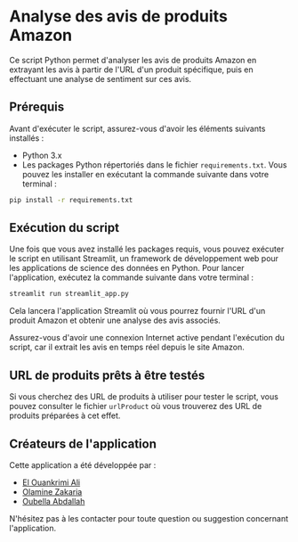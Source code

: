﻿# Analyse des avis de produits Amazon

Ce script Python permet d'analyser les avis de produits Amazon en extrayant les avis à partir de l'URL d'un produit spécifique, puis en effectuant une analyse de sentiment sur ces avis.

## Prérequis

Avant d'exécuter le script, assurez-vous d'avoir les éléments suivants installés :
- Python 3.x
- Les packages Python répertoriés dans le fichier `requirements.txt`. Vous pouvez les installer en exécutant la commande suivante dans votre terminal :

```bash
pip install -r requirements.txt
```

## Exécution du script

Une fois que vous avez installé les packages requis, vous pouvez exécuter le script en utilisant Streamlit, un framework de développement web pour les applications de science des données en Python. Pour lancer l'application, exécutez la commande suivante dans votre terminal :

```bash
streamlit run streamlit_app.py
```

Cela lancera l'application Streamlit où vous pourrez fournir l'URL d'un produit Amazon et obtenir une analyse des avis associés.

Assurez-vous d'avoir une connexion Internet active pendant l'exécution du script, car il extrait les avis en temps réel depuis le site Amazon.

## URL de produits prêts à être testés

Si vous cherchez des URL de produits à utiliser pour tester le script, vous pouvez consulter le fichier `urlProduct` où vous trouverez des URL de produits préparées à cet effet.

## Créateurs de l'application

Cette application a été développée par :

- [El Ouankrimi Ali](https://www.linkedin.com/in/alielouankrimi/)
- [Olamine Zakaria](https://www.linkedin.com/in/zakaria-olamine-20031115oz)
- [Oubella Abdallah](https://www.linkedin.com/in/abdallah-oubella-2b5662239/)

N'hésitez pas à les contacter pour toute question ou suggestion concernant l'application.